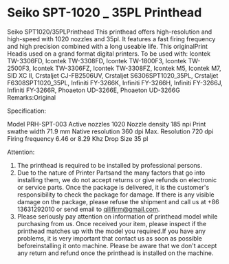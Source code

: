 # Seiko SPT-1020 _ 35PL Printhead

Seiko SPT1020/35PLPrinthead
This printhead offers high-resolution and high-speed with 1020 nozzles and 35pl. It features a fast firing frequency and high precision combined with a long useable life. This originalPrint Headis used on a grand format digital printers.
To be used with:
Icontek TW-3306FD, Icontek TW-3308FD, Icontek TW-1800F3, Icontek TW-2500F3, Icontek TW-3306FZ, Icontek TW-3308FZ, Icontek M5, Icontek M7, SID XC II, Crstaljet CJ-FB2506UV, Crstaljet S6306SPT1020_35PL, Crstaljet F6308SPT1020_35PL, Infiniti FY-3266K, Infiniti FY-3266H, Infiniti FY-3266J, Infiniti FY-3266R, Phoaeton UD-3266E, Phoaeton UD-3266G
Remarks:Original

Specification:

Model	PRH-SPT-003
Active nozzles	1020
Nozzle density	185 npi
Print swathe width	71.9 mm
Native resolution	360 dpi
Max. Resolution	720 dpi
Firing frequency	6.46 or 8.29 Khz
Drop Size	35 pl

Attention:
1. The printhead is required to be installed by professional persons.
2. Due to the nature of Printer Partsand the many factors that go into installing them, we do not accept returns or give refunds on electronic or service parts. Once the package is delivered, it is the customer's responsibility to check the package for damage. If there is any visible damage on the package, please refuse the shipment and call us at +86 13631292010 or send email to qilifirm@gmail.com.
3. Please seriously pay attention on information of printhead model while purchasing from us. Once received your item, please inspect if the printhead matches up with the model you required.If you have any problems, it is very important that contact us as soon as possible beforeinstalling it onto machine. Please be aware that we don't accept any return and refund once the printhead is installed on the machine.





